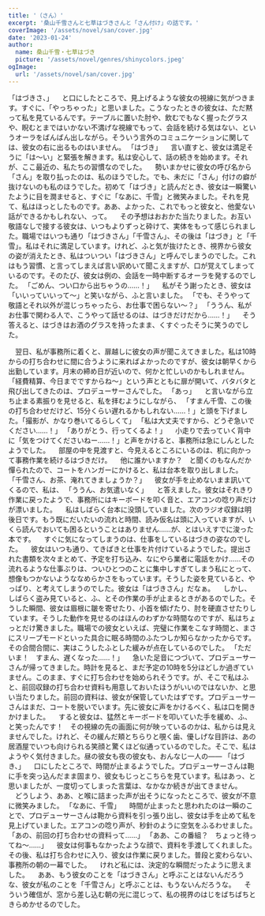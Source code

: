 ```yaml
---
title: '（さん）'
excerpt: '桑山千雪さんと七草はづきさんと「さん付け」の話です。'
coverImage: '/assets/novel/san/cover.jpg'
date: '2023-01-24'
author:
  name: 桑山千雪・七草はづき
  picture: '/assets/novel/genres/shinycolors.jpeg'
ogImage:
  url: '/assets/novel/san/cover.jpg'
---
```

「はづきさ、」
　と口にしたところで、見上げるような彼女の視線に気がつきます。すぐに、「やっちゃった」と思いました。こうなったときの彼女は、ただ黙って私を見ているんです。テーブルに置いた肘や、飲むでもなく握ったグラスや、睨むとまではいかない不満げな視線でもって、会話を続ける気はない、というオーラをばんばん出しながら。そういう言外のコミュニケーションに関しては、彼女の右に出るものはいません。
「はづき」
　言い直すと、彼女は満足そうに「は～い」と緊張を解きます。私は安心して、話の続きを始めます。それが、ここ最近の、私たちの習慣なのでした。
　勢いまかせに彼女の呼び名から「さん」を取り払ったのは、私のほうでした。でも、未だに「さん」付けの癖が抜けないのも私のほうでした。初めて「はづき」と読んだとき、彼女は一瞬驚いたように目を潤ませると、すぐに「なあに、千雪」と微笑みました。それを見て、私はほっとしたものです。ああ、よかった、これでもっと彼女と、他愛ない話ができるかもしれない、って。
　その予想はおおかた当たりました。お互い敬語なしで接する彼女は、いつもよりずっと砕けて、実体をもって感じられました。職場ではいつも通り「はづきさん」「千雪さん」、その後は「はづき」と「千雪」。私はそれに満足しています。けれど、ふと気が抜けたとき、視界から彼女の姿が消えたとき、私はついつい「はづきさん」と呼んでしまうのでした。これはもう習慣、と言ってしまえば言い訳めいて聞こえますが、口が覚えてしまっているのです。そのたび、彼女は例の、会話を一時中断するオーラを発するのでした。
「ごめん、つい口から出ちゃうの……！」
　私がそう謝ったとき、彼女は「いいっていいって～」と笑いながら、ふと言いました。
「でも、そうやって敬語とそれ以外が混じっちゃったら、お仕事で困らない～？」
「ううん、私がお仕事で関わる人で、こうやって話せるのは、はづきだけだから……！」
　そう答えると、はづきはお酒のグラスを持ったまま、くすぐったそうに笑うのでした。

　翌日、私が事務所に着くと、扉越しに彼女の声が聞こえてきました。私は10時からの打ち合わせに間に合うように来ればよかったのですが、彼女は朝早くから出勤しています。月末の締め日が近いので、何かと忙しいのかもしれません。「経費精算、今日までですからね～」という声とともに扉が開いて、バタバタと飛び出してきたのは、プロデューサーさんでした。
「あっ」
　と言いながら立ち止まる素振りを見せると、私を拝むようにしながら、
「すまん千雪、この後の打ち合わせだけど、15分くらい遅れるかもしれない……！」と頭を下げました。「撮影が、かなり巻いてるらしくて」
「私は大丈夫ですから、どうぞ急いでください……！」
「ありがとう、行ってくるよ！」
　小走りで去っていく背中に「気をつけてくださいねー……！」と声をかけると、事務所は急にしんとしたようでした。
　部屋の中を見渡すと、今見えるところにいるのは、机に向かって事務作業を続けるはづきだけ。
　他に誰かいますか？　と聞くのもなんだか憚られたので、コートをハンガーにかけると、私は台本を取り出しました。
「千雪さん、お茶、淹れてきましょうか？」
　彼女が手を止めないまま訊いてくるので、私は、
「ううん、お気遣いなく」
　と答えました。彼女はそれきり作業に戻ったようで、事務所にはキーボードを叩く音と、エアコンの唸り声だけが漂いました。
　私はしばらく台本に没頭していました。次のラジオ収録は明後日です。もう既にだいたいの流れと時間、読み仮名は頭に入っていますが、いくら読んでおいても困るということはありません……が、とはいえすでに浚った本です。
　すぐに気になってしまうのは、仕事をしているはづきの姿なのでした。
　彼女はいつも通り、てきぱきと仕事を片付けているようでした。提出された書類を次々まとめて、予定を打ち込み、なにやら業者に電話をかけ……その流れるような仕事ぶりは、ついひとつのことに集中しすぎてしまう私にとって、想像もつかないようななめらかさをもっています。そうした姿を見ていると、やっぱり、と考えてしまうのでした。彼女は「はづきさん」だなぁ。
　しかし、しばらく盗み見ていると、ふ、とその作業の手が止まるときがあるのでした。そうした瞬間、彼女は眉根に皺を寄せたり、小首を傾げたり、肘を硬直させたりしています。そうした動作を見せるのはほんのわずかな時間なのですが、私はちょっとだけ驚きました。職場での彼女といえば、完璧に作業をこなす時間と、まさにスリープモードといった具合に眠る時間のふたつしか知らなかったからです。その合間合間に、実はこうしたふとした緩みが点在しているのでした。
「ただいま！　すまん、遅くなった……！」
　急いた足音につづいて、プロデューサーさんが帰ってきました。時計を見ると、まだ予定の10時を5分ほどしか過ぎていません。このまま、すぐに打ち合わせを始められそうです。が、そこで私はふと、前回収録の打ち合わせ資料も用意しておいたほうがいいのではないか、と思い当たりました。前回の資料は、彼女が保管していたはずです。プロデューサーさんはまだ、コートを脱いでいます。先に彼女に声をかけるべく、私は口を開きかけました。
　すると彼女は、猛然とキーボードを叩いていた手を緩め、ふ、と笑ったんです！　その視線の先の画面に何が映っているのかは、私からは見えませんでした。けれど、その緩んだ頬とちらりと覗く歯、優しげな目許は、あの居酒屋でいつも向けられる笑顔と驚くほど似通っているのでした。そこで、私はようやく気付きました。昼の彼女も夜の彼女も、おんなじ一人の――
「はづき、」
　口にしたところで、時間が止まるようでした。プロデューサーさんは鞄に手を突っ込んだまま固まり、彼女もじっとこちらを見ています。私はあっ、と思いましたが、一度切ってしまった言葉は、なかなか続きが出てきません。
　どうしよう、ああ、と喉に詰まった声が出そうになったところで、彼女が不意に微笑みました。
「なあに、千雪」
　時間が止まったと思われたのは一瞬のことで、プロデューサーさんは鞄から資料を引っ張り出し、彼女は手を止めて私を見上げていました。エアコンの唸り声が、秒針のように空気をふるわせました。
「あの、前回の打ち合わせの資料って……」
「ああ、この番組？　ちょっと待ってね～……」
　彼女は何事もなかったような顔で、資料を手渡してくれました。その後、私は打ち合わせに入り、彼女は作業に戻りました。普段と変わらない、事務所の朝の一幕でした。
　けれど私には、決定的な瞬間だったように思えました。
　ああ、もう彼女のことを「はづきさん」と呼ぶことはないんだろうな、彼女が私のことを「千雪さん」と呼ぶことは、もうないんだろうな。
　そういう確信が、窓から差し込む朝の光に混じって、私の視界のはじをばちばちときらめかせるのでした。